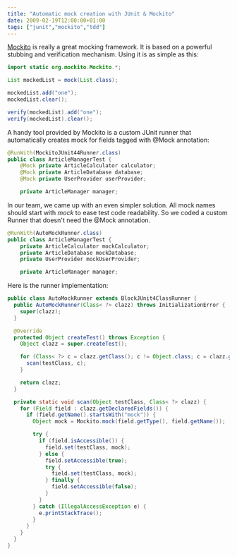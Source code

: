 ```yaml
---
title: "Automatic mock creation with JUnit & Mockito"
date: 2009-02-19T12:00:00+01:00
tags: ["junit","mockito","tdd"]
---
```


<a href="http://code.google.com/p/mockito/">Mockito</a> is really a great mocking framework. It is based on a powerful stubbing and verification mechanism. Using it is as simple as this:

```java
import static org.mockito.Mockito.*;

List mockedList = mock(List.class);

mockedList.add("one");
mockedList.clear();

verify(mockedList).add("one");
verify(mockedList).clear();
```

A handy tool provided by Mockito is a custom JUnit runner that automatically creates mock for fields tagged with @Mock annotation:

```java
@RunWith(MockitoJUnit44Runner.class)
public class ArticleManagerTest {
    @Mock private ArticleCalculator calculator;
    @Mock private ArticleDatabase database;
    @Mock private UserProvider userProvider;

    private ArticleManager manager;
```

In our team, we came up with an even simpler solution. All mock names should start with <em>mock</em> to ease test code readability. So we coded a custom Runner that doesn't need the @Mock annotation.

```java
@RunWith(AutoMockRunner.class)
public class ArticleManagerTest {
    private ArticleCalculator mockCalculator;
    private ArticleDatabase mockDatabase;
    private UserProvider mockUserProvider;

    private ArticleManager manager;
```

Here is the runner implementation:

```java
public class AutoMockRunner extends BlockJUnit4ClassRunner {
  public AutoMockRunner(Class< ?> clazz) throws InitializationError {
    super(clazz);
  }

  @Override
  protected Object createTest() throws Exception {
    Object clazz = super.createTest();

    for (Class< ?> c = clazz.getClass(); c != Object.class; c = clazz.getSuperclass()) {
      scan(testClass, c);
    }

    return clazz;
  }

  private static void scan(Object testClass, Class< ?> clazz) {
    for (Field field : clazz.getDeclaredFields()) {
      if (field.getName().startsWith("mock")) {
        Object mock = Mockito.mock(field.getType(), field.getName());

        try {
          if (field.isAccessible()) {
            field.set(testClass, mock);
          } else {
            field.setAccessible(true);
            try {
              field.set(testClass, mock);
            } finally {
              field.setAccessible(false);
            }
          }
        } catch (IllegalAccessException e) {
          e.printStackTrace();
        }
      }
    }
  }
}
```
